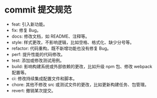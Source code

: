 # commit 提交规范

- feat: 引入新功能。
- fix: 修复 Bug。
- docs: 修改文档，如 README、注释等。
- style: 样式更改，不影响逻辑，比如空格、格式化、缺少分号等。
- refactor: 代码重构，既不新增功能也没有修复 Bug。
- perf: 提升性能的代码修改。
- test: 添加或修改测试用例。
- build: 影响构建系统或外部依赖的更改，比如升级 npm 包、修改 webpack 配置等。
- ci: 修改持续集成配置文件和脚本。
- chore: 其他不修改 src 或测试文件的更改，比如更新构建任务、包管理。
- revert: 撤销某次提交。
